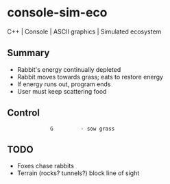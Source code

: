 # console-sim-eco

C++ | Console | ASCII graphics | Simulated ecosystem

## Summary
- Rabbit's energy continually depleted
- Rabbit moves towards grass; eats to restore energy
- If energy runs out, program ends
- User must keep scattering food

## Control

```
              G         - sow grass
```

## TODO
- Foxes chase rabbits
- Terrain (rocks? tunnels?) block line of sight
